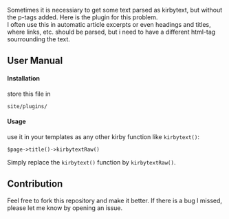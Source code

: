 Sometimes it is necessiary to get some text parsed as kirbytext, but without the p-tags added. Here is the plugin for this problem.  
I often use this in automatic article excerpts or even headings and titles, where links, etc. should be parsed, but i need to have a different html-tag sourrounding the text.

## User Manual

#### Installation
store this file in

    site/plugins/

#### Usage
use it in your templates as any other kirby function like `kirbytext()`:

    $page->title()->kirbytextRaw()

Simply replace the `kirbytext()` function by `kirbytextRaw()`.


## Contribution
Feel free to fork this repository and make it better. If there is a bug I missed, please let me know by opening an issue.
